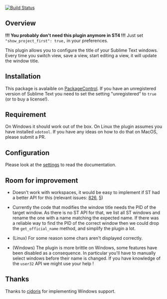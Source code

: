 [![Build Status](https://travis-ci.org/gwenzek/SublimeSetWindowTitle.svg?branch=master)](https://travis-ci.org/gwenzek/SublimeSetWindowTitle)

## Overview

**!!! You probably don't need this plugin anymore in ST4 !!!**
Just set `"show_project_first": true,` in your preferences.

This plugin allows you to configure the title of your Sublime Text windows.
Every time you switch view, save a view, start editing a view,
it will update the window title.

## Installation

This package is avalaible on [PackageControl](https://packagecontrol.io/).
If you have an unregistered version of Sublime Text you need to set the
setting "unregistered" to `true` (or to buy a license!).

## Requirement

On Windows it should work out of the box.
On Linux the plugin assumes you have installed `xdotool`.
If you have any ideas on how to do that on MacOS, please submit a PR.

## Configuration

Please look at the [settings](./set_window_title.sublime-settings) to read the
documentation.

## Room for improvement

* Doesn't work with workspaces, it would be easy to implement if ST had a
better API for this (relevant issues:
[826](https://github.com/SublimeTextIssues/Core/issues/826),
[5](https://github.com/gwenzek/SublimeSetWindowTitle/issues/5))

* Currently the code that modifies the window title needs the PID of the
  target window. As there is no ST API for that, we list all ST windows and
  rename the one with a name matching the expected name.
  If there was a reliable way to find the PID of the correct window then we
  could drop the `get_official_name` method, and simplify the plugin a lot.

* (Linux) For some reason some chars aren't displayed correctly.

* (Windows) The plugin is more brittle on Windows, some features have been
disabled as a consequence.
In particular you'll have to manually select windows before their name is changed.
If you have knowledge of the `user32` API we might use your help !

## Thanks

Thanks to [cjdoris](https://github.com/cjdoris) for implementing Windows support.

